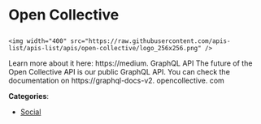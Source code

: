 # Open Collective<p align="center">
    <img width="400" src="https://raw.githubusercontent.com/apis-list/apis-list/apis/open-collective/logo_256x256.png" />
</p>

Learn more about it here: https://medium. GraphQL API The future of the Open Collective API is our public GraphQL API.  You can check the documentation on https://graphql-docs-v2. opencollective. com

**Categories**:

- [Social](https://github/apis-list/apis-list#social)





